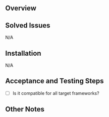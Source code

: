 ## Overview

## Solved Issues
N/A

## Installation
N/A

## Acceptance and Testing Steps
- [ ] Is it compatible for all target frameworks?

## Other Notes
